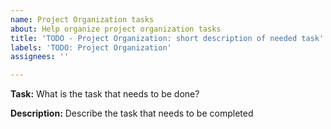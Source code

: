 ```yaml
---
name: Project Organization tasks
about: Help organize project organization tasks
title: 'TODO - Project Organization: short description of needed task'
labels: 'TODO: Project Organization'
assignees: ''

---
```


**Task:** What is the task that needs to be done?

**Description:** Describe the task that needs to be completed
